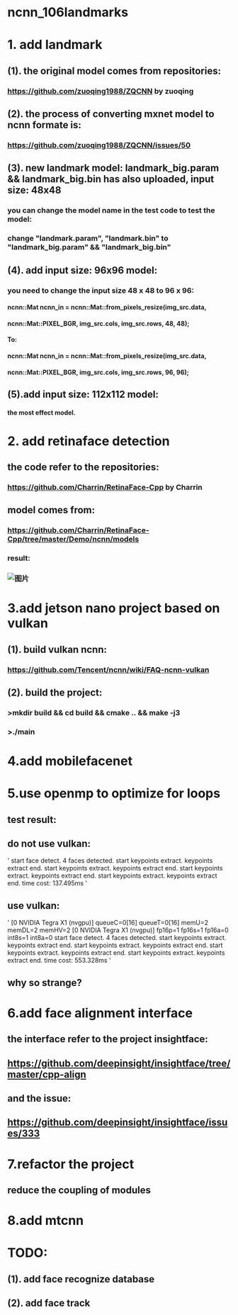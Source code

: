 # **ncnn_106landmarks**
# **1. add landmark**
## **(1). the original model comes from repositories:**
### https://github.com/zuoqing1988/ZQCNN  by zuoqing
## **(2). the process of converting mxnet model to ncnn formate is:**
### https://github.com/zuoqing1988/ZQCNN/issues/50

## **(3). new landmark model: landmark_big.param && landmark_big.bin has also uploaded, input size: 48x48**
### you can change the model name in the test code to test the model:
### change "landmark.param", "landmark.bin" to "landmark_big.param" && "landmark_big.bin"

## **(4). add input size: 96x96 model:**
### you need to change the input size 48 x 48 to 96 x 96: 
#### ncnn::Mat ncnn_in = ncnn::Mat::from_pixels_resize(img_src.data,
####        ncnn::Mat::PIXEL_BGR, img_src.cols, img_src.rows, 48, 48);
#### **To:**
#### ncnn::Mat ncnn_in = ncnn::Mat::from_pixels_resize(img_src.data,
####        ncnn::Mat::PIXEL_BGR, img_src.cols, img_src.rows, 96, 96);

## **(5).add input size: 112x112 model:**
#### the most effect model.

# **2. add retinaface detection**
## the code refer to the repositories:
### https://github.com/Charrin/RetinaFace-Cpp by Charrin
## model comes from:
### https://github.com/Charrin/RetinaFace-Cpp/tree/master/Demo/ncnn/models
### **result:**
### ![图片](https://github.com/MirrorYuChen/ncnn_106landmarks/blob/master/images/result.jpg)

# **3.add jetson nano project based on vulkan**
## **(1). build vulkan ncnn:**
### https://github.com/Tencent/ncnn/wiki/FAQ-ncnn-vulkan
## **(2). build the project:**
### >mkdir build && cd build && cmake .. && make -j3
### >./main

# **4.add mobilefacenet**
# **5.use openmp to optimize for loops**
## **test result:**
## **do not use vulkan:**
'
start face detect.
4 faces detected.
start keypoints extract.
keypoints extract end.
start keypoints extract.
keypoints extract end.
start keypoints extract.
keypoints extract end.
start keypoints extract.
keypoints extract end.
time cost: 137.495ms
'
## **use vulkan:**
'
[0 NVIDIA Tegra X1 (nvgpu)]  queueC=0[16]  queueT=0[16]  memU=2  memDL=2  memHV=2
[0 NVIDIA Tegra X1 (nvgpu)]  fp16p=1  fp16s=1  fp16a=0  int8s=1  int8a=0
start face detect.
4 faces detected.
start keypoints extract.
keypoints extract end.
start keypoints extract.
keypoints extract end.
start keypoints extract.
keypoints extract end.
start keypoints extract.
keypoints extract end.
time cost: 553.328ms
'
## **why so strange?**

# **6.add face alignment interface**
## **the interface refer to the project insightface:**
## https://github.com/deepinsight/insightface/tree/master/cpp-align
## **and the issue:**
## https://github.com/deepinsight/insightface/issues/333

# **7.refactor the project**
## **reduce the coupling of modules**

# **8.add mtcnn**

# **TODO:**
## (1). add face recognize database
## (2). add face track

